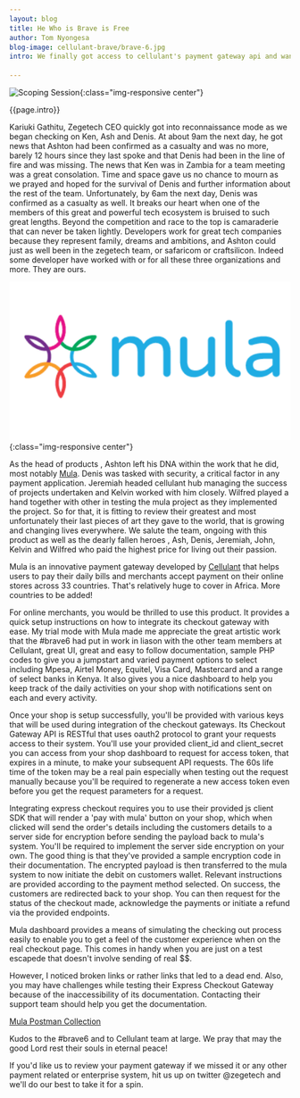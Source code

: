 ```yaml
---
layout: blog
title: He Who is Brave is Free
author: Tom Nyongesa
blog-image: cellulant-brave/brave-6.jpg
intro: We finally got access to cellulant's payment gateway api and wanted to write something about it. Why does it get its own blog post you might ask. Well... because we want to honor the team that gave us this product. The **#brave6** Around the time of the research, Our CEO had been having conversation with Ken Njoroge (Cellulant CEO) as well as Ashon Kuria (Head of products) as we did the research on the Kenya payment gateway ecosystem that was launched on the 14th of January 2019. As interesting as they were, we had then agreed to take things forward and review their product. That response and go ahead came barely 2 hours before the terror attack descended on Riverside. 

---
```

![Scoping Session](/assets/images/blog/{{page.blog-image}}){:class="img-responsive center"}

{{page.intro}}

Kariuki Gathitu, Zegetech CEO quickly got into reconnaissance mode as we began checking on Ken, Ash and Denis. At about 9am the next day, he got news that Ashton had been confirmed as a casualty and was no more, barely 12 hours since they last spoke and that Denis had been in the line of fire and was missing. The news that Ken was in Zambia for a team meeting was a great consolation. Time and space gave us no chance to mourn as we  prayed and hoped for the survival of Denis and further information about the rest of the team. Unfortunately, by 6am the next day, Denis was confirmed as a casualty as well. It breaks our heart when one of the members of this great and powerful tech ecosystem is bruised to such great lengths. Beyond the competition and race to the top is camaraderie that can never be taken lightly. Developers work for great tech companies because they represent family, dreams and ambitions, and Ashton could just as well been in the zegetech team, or safaricom or craftsilicon. Indeed some developer have worked with or for all these three organizations and more. They are ours. 

![Mula](/assets/images/blog/cellulant-brave/mula1.png){:class="img-responsive center"}

As the head of products , Ashton left his DNA within the work that he did, most notably [Mula](https://shops.mula.africa/site/). Denis was tasked with security, a critical factor in any payment application. Jeremiah headed cellulant hub managing the success of projects undertaken and Kelvin worked with him closely. Wilfred played a hand together with other in testing the mula project as they implemented the project. So for that, it is fitting to review their greatest and most unfortunately their last pieces of art they gave to the world, that is growing and changing lives everywhere. We salute the team, ongoing with this product as well as the dearly fallen heroes , Ash, Denis, Jeremiah, John, Kelvin and Wilfred who paid the highest price for living out their passion. 

Mula is an innovative payment gateway developed by [Cellulant](https://www.cellulant.com/) that helps users to pay their daily bills and merchants accept payment on their online stores across 33 countries. That's relatively huge to cover in Africa. More countries to be added! 

For online merchants, you would be thrilled to use this product. It provides a quick setup instructions on how to integrate its checkout gateway with ease. My trial mode with Mula made me appreciate the great artistic work that the #brave6 had put in work in liason with the other team members at Cellulant, great UI, great and easy to follow documentation, sample PHP codes to give you a jumpstart and varied payment options to select including Mpesa, Airtel Money, Equitel, Visa Card, Mastercard and a range of select banks in Kenya. It also gives you a nice dashboard to help you keep track of the daily activities on your shop with notifications sent on each and every activity. 

Once your shop is setup successfully, you'll be provided with various keys that will be used during integration of the checkout gateways. Its Checkout Gateway API is RESTful that uses oauth2 protocol to grant your requests access to their system. You'll use your provided client_id and client_secret you can access from your shop dashboard to request for access token, that expires in a minute, to make your subsequent API requests. The 60s life time of the token may be a real pain especially when testing out the request manually because you'll be required to regenerate a new access token even before you get the request parameters for a request. 

Integrating express checkout requires you to use their provided js client SDK that will render a 'pay with mula' button on your shop, which when clicked will send the order's details including the customers details to a server side for encryption before sending the payload back to mula's system. You'll be required to implement the server side encryption on your own. The good thing is that they've provided a sample encryption code in their documentation. The encrypted payload is then transferred to the mula system to now initiate the debit on customers wallet. Relevant instructions are provided according to the payment method selected. On success, the customers are redirected back to your shop. You can then request for the status of the checkout made, acknowledge the payments or initiate a refund via the provided endpoints.

Mula dashboard provides a means of simulating the checking out process easily to enable you to get a feel of the customer experience when on the real checkout page. This comes in handy when you are just on a test escapede that doesn't involve sending of real $$. 

However, I noticed broken links or rather links that led to a dead end. Also, you may have challenges while testing their Express Checkout Gateway because of the inaccessibility of its documentation. Contacting their support team should help you get the documentation.

[Mula Postman Collection](https://documenter.getpostman.com/view/1238477/RztivWYY)

Kudos to the #brave6 and to Cellulant team at large. We pray that may the good Lord rest their souls in eternal peace! 

If you'd like us to review your payment gateway if we missed it or any other payment related or enterprise system, hit us up on twitter @zegetech and we'll do our best to take it for a spin.